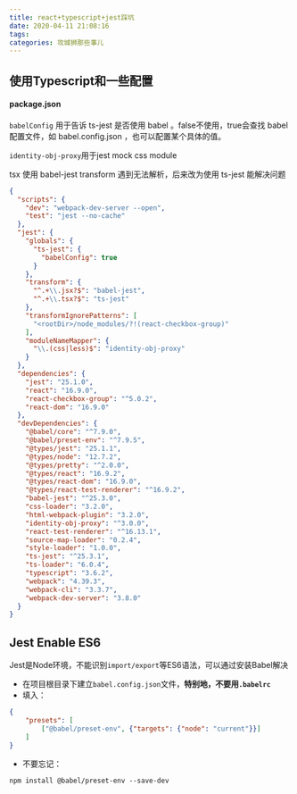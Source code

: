 ```yaml
---
title: react+typescript+jest踩坑
date: 2020-04-11 21:08:16
tags:
categories: 攻城狮那些事儿
---
```


## 使用Typescript和一些配置

#### package.json

`babelConfig` 用于告诉 ts-jest 是否使用 babel 。false不使用，true会查找 babel 配置文件，如 babel.config.json ，也可以配置某个具体的值。

`identity-obj-proxy`用于jest mock css module

tsx 使用 babel-jest transform 遇到无法解析，后来改为使用 ts-jest 能解决问题

<!--more-->

```json
{
  "scripts": {
    "dev": "webpack-dev-server --open",
    "test": "jest --no-cache"
  },
  "jest": {
    "globals": {
      "ts-jest": {
        "babelConfig": true
      }
    },
    "transform": {
      "^.+\\.jsx?$": "babel-jest",
      "^.+\\.tsx?$": "ts-jest"
    },
    "transformIgnorePatterns": [
      "<rootDir>/node_modules/?!(react-checkbox-group)"
    ],
    "moduleNameMapper": {
      "\\.(css|less)$": "identity-obj-proxy"
    }
  },
  "dependencies": {
    "jest": "25.1.0",
    "react": "16.9.0",
    "react-checkbox-group": "^5.0.2",
    "react-dom": "16.9.0"
  },
  "devDependencies": {
    "@babel/core": "^7.9.0",
    "@babel/preset-env": "^7.9.5",
    "@types/jest": "25.1.1",
    "@types/node": "12.7.2",
    "@types/pretty": "^2.0.0",
    "@types/react": "16.9.2",
    "@types/react-dom": "16.9.0",
    "@types/react-test-renderer": "^16.9.2",
    "babel-jest": "^25.3.0",
    "css-loader": "3.2.0",
    "html-webpack-plugin": "3.2.0",
    "identity-obj-proxy": "^3.0.0",
    "react-test-renderer": "^16.13.1",
    "source-map-loader": "0.2.4",
    "style-loader": "1.0.0",
    "ts-jest": "^25.3.1",
    "ts-loader": "6.0.4",
    "typescript": "3.6.2",
    "webpack": "4.39.3",
    "webpack-cli": "3.3.7",
    "webpack-dev-server": "3.8.0"
  }
}

```

## Jest Enable ES6

Jest是Node环境，不能识别`import/export`等ES6语法，可以通过安装Babel解决

- 在项目根目录下建立`babel.config.json`文件，**特别地，不要用`.babelrc`**
- 填入：

```json
{
    "presets": [
        ["@babel/preset-env", {"targets": {"node": "current"}}]
    ]
}
```

- 不要忘记：

```shell
npm install @babel/preset-env --save-dev
```

